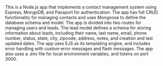 This is a Node.js app that implements a contact management system using Express, MongoDB, and Passport for authentication. The app has full CRUD functionality for managing contacts and uses Mongoose to define the database schema and model. The app is divided into two routes for managing users and leads. The lead model defines a schema for storing information about leads, including their name, last name, email, phone number, status, state, city, zipcode, address, notes, and creation and last updated dates. The app uses EJS as its templating engine, and includes error handling with custom error messages and flash messages. The app also uses a .env file for local environment variables, and listens on port 3000.
